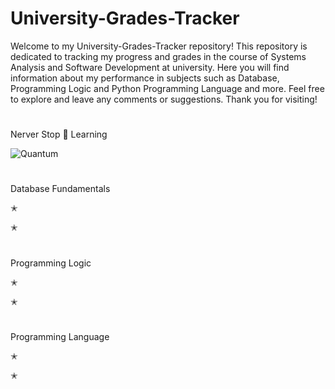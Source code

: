 # University-Grades-Tracker

Welcome to my University-Grades-Tracker repository! This repository is dedicated to tracking my progress and grades in the course of Systems Analysis and Software Development at university. Here you will find information about my performance in subjects such as Database, Programming Logic and Python Programming Language and more.
Feel free to explore and leave any comments or suggestions. 
Thank you for visiting!

#

Nerver Stop 🚀 Learning

![Quantum](https://github.com/FabianaCampanari/University-Grades-Tracker/assets/113218619/032bffdf-4232-4753-a765-8b7764498f90)

#

Database Fundamentals  

✭ 

✭ 

#

Programming Logic

✭ 

✭ 

#

Programming Language

✭ 

✭ 




